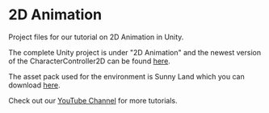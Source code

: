 # 2D Animation
Project files for our tutorial on 2D Animation in Unity.

The complete Unity project is under "2D Animation" and the newest version of the CharacterController2D can be found [here](https://github.com/Brackeys/2D-Character-Controller).

The asset pack used for the environment is Sunny Land which you can download [here](https://assetstore.unity.com/packages/2d/characters/sunny-land-103349).

Check out our [YouTube Channel](http://youtube.com/brackeys) for more tutorials.